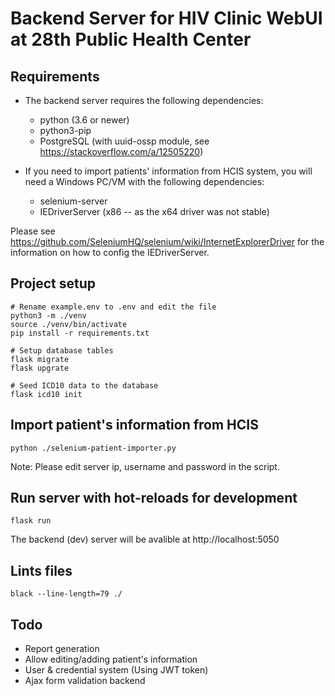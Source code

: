 # Backend Server for HIV Clinic WebUI at 28th Public Health Center

## Requirements
* The backend server requires the following dependencies:
    * python (3.6 or newer)
    * python3-pip
    * PostgreSQL (with uuid-ossp module, see https://stackoverflow.com/a/12505220)

* If you need to import patients' information from HCIS system, you will need a Windows PC/VM with the following dependencies:
    * selenium-server
    * IEDriverServer (x86 -- as the x64 driver was not stable)

Please see https://github.com/SeleniumHQ/selenium/wiki/InternetExplorerDriver for the information on how to config the IEDriverServer. 

## Project setup
```
# Rename example.env to .env and edit the file
python3 -m ./venv
source ./venv/bin/activate
pip install -r requirements.txt

# Setup database tables
flask migrate
flask upgrate

# Seed ICD10 data to the database
flask icd10 init
```

## Import patient's information from HCIS
```
python ./selenium-patient-importer.py
```
Note: Please edit server ip, username and password in the script.


## Run server with hot-reloads for development
```
flask run
```
The backend (dev) server will be avalible at http://localhost:5050


## Lints files
```
black --line-length=79 ./
```

## Todo
* Report generation
* Allow editing/adding patient's information
* User & credential system (Using JWT token)
* Ajax form validation backend
